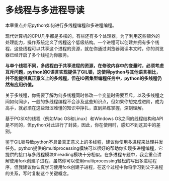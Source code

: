# 多线程与多进程导读

本章重点介绍python如何进行多线程编程和多进程编程。

现代计算机的CPU几乎都是多核的，有些还有多个处理器，为了利用这些额外的处理能力，操作系统定义了线程这个低级结构。一个进程可以创建并拥有多个线程，这些线程可以共享这个进程的资源，就在你通过浏览器阅读本文时，你的浏览器已经开启了多个线程为你服务。

**与单个线程不同，多线程由于共享进程的资源，在修改内存中的变量时，必须考虑互斥问题，python的C语言实现提供了GIL锁，这使得python与其他语言相比，并不能提供真正意义上的多线程，但在IO密集型编程任务中，python的多线程仍然有应用价值。**

关于多线程，你需要了解为何多线程同时修改一个变量时需要互斥，以及多线程之间如何同步，一般的多线程编程不会涉及这些知识点，但如果你想完成进阶，成为高手，就必须在这些艰涩难懂的知识中挣扎，直到熟练掌握，深刻理解。

基于POSIX的线程（例如Mac OS和Linux）和Windows OS之间的线程结构和API是不同的，但python对此进行了封装，因此，你在使用时，感知不到这其中的差别。

鉴于GIL锁导致python不具备真正意义上的多线程，建议你使用多进程来处理并发任务。python提供的multiprocessing模块可以很好的帮助你实现多进程编程，它提供的接口与多线程模块threading模块十分相似。在多进程专题中，我会重点讲解使用fork创建子进程，虽然你可以使用multiprocessing轻松的写出多进程程序，但我建议你认真学习使用fork创建子进程，在这个过程中你将学习到父子进程的关系，写时复制这个关键概念。

